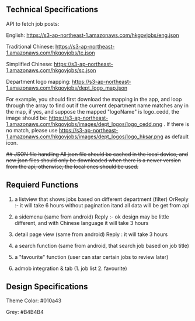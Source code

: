 ## Technical Specifications

API to fetch job posts:

English: https://s3-ap-northeast-1.amazonaws.com/hkgovjobs/eng.json

Traditional Chinese: https://s3-ap-northeast-1.amazonaws.com/hkgovjobs/tc.json

Simplified Chinese: https://s3-ap-northeast-1.amazonaws.com/hkgovjobs/sc.json

Department logo mapping: https://s3-ap-northeast-1.amazonaws.com/hkgovjobs/dept_logo_map.json

For example, you should first download the mapping in the app, and loop through the array to find out if the current department name matches any in the map, if yes, and suppose the mapped "logoName" is logo_cedd, the image should be: https://s3-ap-northeast-1.amazonaws.com/hkgovjobs/images/dept_logos/logo_cedd.png . If there is no match, please use https://s3-ap-northeast-1.amazonaws.com/hkgovjobs/images/dept_logos/logo_hksar.png as default icon.

~~## JSON file handling
All json file should be cached in the local device, and new json files should only be downloaded when there is a newer version from the api, otherwise, the local ones should be used.~~

## Requierd Functions
1. a listview that shows jobs based on different department (filter)
OrReply :- it will take 6 hours without pagination itand all data will be get from api

2. a sidemenu (same from android)
Reply :- ok design may be little different, and with Chinese language it will take 3 hours

3. detail page view (same from android)
Reply : it will take 3 hours

4. a search function (same from android, that search job based on job title)

5. a "favourite" function (user can star certain jobs to review later)

6. admob integration & tab (1. job list 2. favourite)

## Design Specifications

Theme Color: #010a43

Grey: #B4B4B4
